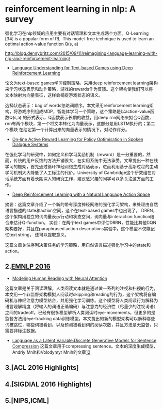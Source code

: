 # reinforcement learning in nlp: A survey

强化学习在nlp领域的应用主要有对话管理和文本生成两个方面。Q-Learning [34] is a popular form of RL. This model-free technique is used to learn an optimal action-value function Q(s, a)


http://blog.dennybritz.com/2015/09/11/reimagining-language-learning-with-nlp-and-reinforcement-learning/

 - [Language Understanding for Text-based Games using Deep Reinforcement Learning](http://people.csail.mit.edu/karthikn/pdfs/mud-play15.pdf)

论文为text-based games学习控制策略，采用deep reinforcement learning架构来学习状态表示和动作策略，游戏的rewards作为反馈。这个架构使我们可以将
文本映射为向量表征，这样会捕捉游戏状态的语义。

选择状态表示：bag of words忽略词顺序。本文采用reinforcement learning架构，将游戏序列组成MDP，智能体学习一个策略，这个策略是以action-value函数Q(s,a)
的形式表示，Q函数表示长期的收益，用deep rnn网络来拟合Q函数，rnn有两个模块，第一个将文本转化为向量表示，这部分是用LSTM执行的；第二个模块
在给定第一个计算出来的向量表示的情况下，对动作评分。

 - [On-line Active Reward Learning for Policy Optimisation in Spoken Dialogue Systems](https://arxiv.org/pdf/1605.07669v2.pdf)

在强化学习的研究中，如何定义和学习奖励机制（reward）是十分重要的，然而，传统的用户反馈的方法开销很大，在实用系统中无法承受。文章提出一种在线学习的框架，首先通过循环神经网络生成对话表示，进而利用基于高斯过程的主动学习机制大大降低了人工标注的代价。University of Cambridge这个研究组在对话系统方面有着长期深入的研究工作，建议感兴趣的同学可以多关注这方面的工作。


 - [Deep Reinforcement Learning with a Natural Language Action Space](https://arxiv.org/pdf/1511.04636v5.pdf)

摘要：这篇文章介绍了一个新的带有深度神经网络的强化学习架构，来处理由自然语言描述的state和action空间，这个在text-based games中也出现了。
DRRN，这个架构用独立的词向量表示行动和状态空间，词向量与interaction function结合来估计Q-function。
实验：在两个text games中评估DRRN，性能比其他DQN架构要好，并且在paraphrased action descriptions实验中，这个模型不仅能记忆text string，
还可以提取意义。

这篇文章关注序列决策任务的学习策略，用自然语言描述强化学习中的state和action。
## 2.[EMNLP 2016](http://blog.aylien.com/highlights-emnlp-2016-dialogue-deeplearning-and-more/)
 - [Modeling Human Reading with Neural Attention](https://arxiv.org/pdf/1608.05604.pdf)
 
这篇文章是关于阅读理解。人类阅读文本就是通过做一系列的注视和扫视的行为，本文用一个非监督架构模拟人阅读时skipping和reading的行为，这个架构将自编码机与神经注意力模型结合，并用强化学习训练。这个模型将人类阅读行为解释为语言理解精度（将输入的词语正确编码）与注意力的经济性（尽量少的注视词语）之间的tradeoff。已经有很多模型解析人类阅读时eye-movements，但更多的是监督方法用eye-tracking data训练模型。本文提出的新的模型架构可以解释哪些词被跳过，哪些词被看到，以及预测被看到词的阅读次数，并且方法是无监督，只需要非标注数据。

 - [Language as a Latent Variable:Discrete Generative Models for Sentence Compression](https://arxiv.org/pdf/1609.07317.pdf)
这篇文章用于compressing sentence。文本的深度生成模型，
Andriy Mnih和Volodymyr Mnih的文章[1]()[2]()

## 3.[ACL 2016 Highlights]

## 4.[SIGDIAL 2016 Highlights]

## 5.[NIPS,ICML]


